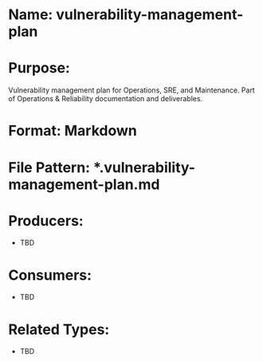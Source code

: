 # Name: vulnerability-management-plan

# Purpose:
Vulnerability management plan for Operations, SRE, and Maintenance. Part of Operations & Reliability documentation and deliverables.

# Format: Markdown

# File Pattern: *.vulnerability-management-plan.md

# Producers:
- TBD

# Consumers:
- TBD

# Related Types:
- TBD
